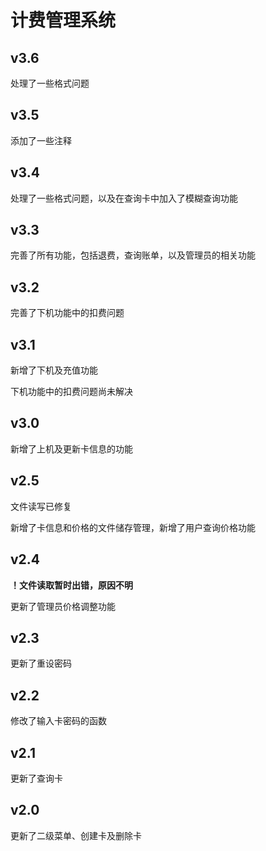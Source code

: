 # 计费管理系统

## v3.6

处理了一些格式问题

## v3.5

添加了一些注释

## v3.4

处理了一些格式问题，以及在查询卡中加入了模糊查询功能

## v3.3

完善了所有功能，包括退费，查询账单，以及管理员的相关功能

## v3.2

完善了下机功能中的扣费问题

## v3.1

新增了下机及充值功能

下机功能中的扣费问题尚未解决

## v3.0

新增了上机及更新卡信息的功能

## v2.5

文件读写已修复

新增了卡信息和价格的文件储存管理，新增了用户查询价格功能

## v2.4

**！文件读取暂时出错，原因不明**

更新了管理员价格调整功能

## v2.3

更新了重设密码

## v2.2

修改了输入卡密码的函数

## v2.1

更新了查询卡

## v2.0

更新了二级菜单、创建卡及删除卡